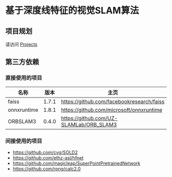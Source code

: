 # 基于深度线特征的视觉SLAM算法

## 项目规划

请访问 [Projects](https://github.com/deep-orbslam/deep-orbslam/projects)

## 第三方依赖

### 直接使用的项目

| 名称        | 版本  | 主页                                      |
| ----------- | ----- | ----------------------------------------- |
| faiss       | 1.7.1 | https://github.com/facebookresearch/faiss |
| onnxruntime | 1.8.1 | https://github.com/microsoft/onnxruntime  |
| ORBSLAM3    | 0.4.0 | https://github.com/UZ-SLAMLab/ORB_SLAM3   |

### 间接使用的项目

- https://github.com/cvg/SOLD2
- https://github.com/ethz-asl/hfnet
- https://github.com/magicleap/SuperPointPretrainedNetwork
- https://github.com/rpng/calc2.0
